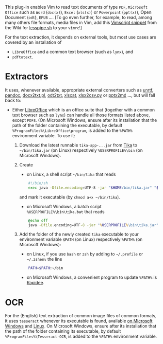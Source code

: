 This plug-in enables Vim to read text documents of type `PDF`, `Microsoft Office` such as `Word` (`doc(x)`), `Excel` (`xls(x)`) or `Powerpoint` (`ppt(x)`), Open Document (`odt`), `EPUB` ....
[To go even further, for example, to read, among many others file formats, media files in Vim, add this [Vimscript  snippet](https://github.com/wofr06/lesspipe/wiki/vim) from the Wiki for [lesspipe.sh](https://github.com/wofr06/lesspipe/) to your `vimrc`!]

For the text extraction, it depends on external tools, but most use cases are covered by an installation of

  - `LibreOffice` and a common text browser (such as `lynx`), and
  - `pdftotext`.

# Extractors

It uses, whenever available, appropriate external converters such as [unrtf](http://ftp.gnu.org/gnu/unrtf/), [pandoc](http://pandoc.org), [docx2txt.pl](https://github.com/arthursucks/docx2txt), [odt2txt](https://github.com/dstosberg/odt2txt), [xlscat](https://github.com/Tux/Spreadsheet-Read/tree/master/scripts), [xlsx2csv.py](https://github.com/dilshod/xlsx2csv) or [pptx2md](https://github.com/ssine/pptx2md) ..., but will fall back to:

- Either [LibreOffice](https://www.libreoffice.org/download/download/) which is an office suite that (together with a common text browser such as `lynx`) can handle all those formats listed above, except `PDF`s.
    (On Microsoft Windows, ensure after its installation that the path of the folder containing the executable, by default `%ProgramFiles%\LibreOffice\program`, is added to the `%PATH%` environment variable.
    To use it:

    1. Download the latest runnable `tika-app-...jar` from [Tika](https://tika.apache.org/download.html) to `~/bin/tika.jar` (on Linux) respectively `%USERPROFILE%\bin` (on Microsoft Windows).

    0. Create

        - on Linux, a shell script `~/bin/tika` that reads
        ```sh
            #!/bin/sh
            exec java -Dfile.encoding=UTF-8 -jar "$HOME/bin/tika.jar" "$@" 2>/dev/null
        ```
        and mark it executable (by `chmod a+x ~/bin/tika`).

        - on Microsoft Windows, a batch script `%USERPROFILE%\bin\tika.bat` that reads
        ```bat
            @echo off
            java -Dfile.encoding=UTF-8 -jar "%USERPROFILE%\bin\tika.jar" %*
        ```

    0. Add the folder of the newly created `tika` executable to your environment variable `$PATH` (on Linux) respectively `%PATH%` (on Microsoft Windows):

        - on Linux, if you use `bash` or `zsh` by adding to `~/.profile` or `~/.zshenv` the line

        ```sh
            PATH=$PATH:~/bin
        ```

        - on Microsoft Windows, a convenient program to update `%PATH%` is [Rapidee](http://www.rapidee.com/).

# OCR

For the (English) text extraction of common image files of common formats, it uses `tesseract` whenever its executable is found, available [on Microsoft Windows](https://github.com/UB-Mannheim/tesseract/wiki) and [Linux](https://github.com/tesseract-ocr/tesseract/releases).
On Microsoft Windows, ensure after its installation that the path of the folder containing its executable, by default `%ProgramFiles%\Tesseract-OCR`, is added to the `%PATH%` environment variable.
